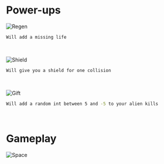 # Power-ups

![Regen](https://i.ibb.co/YNJw6fX/health.png)

```bash
Will add a missing life
```
<br />

![Shield](https://i.ibb.co/QjJk9JB/shield.png)

```bash
Will give you a shield for one collision
```
<br />

![Gift](https://i.ibb.co/SdHGV5Z/giftbox.png)

```bash
Will add a random int between 5 and -5 to your alien kills
```
<br />

# Gameplay

![Space](https://i.ibb.co/s1L2P2s/game-start.png)
